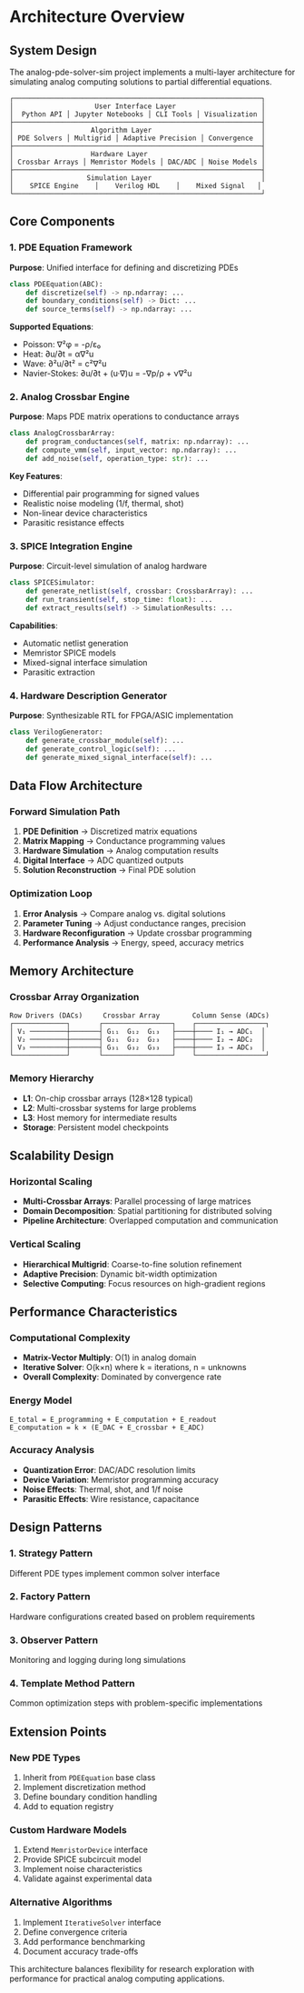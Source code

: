 # Architecture Overview

## System Design

The analog-pde-solver-sim project implements a multi-layer architecture for simulating analog computing solutions to partial differential equations.

```
┌─────────────────────────────────────────────────────────────┐
│                    User Interface Layer                     │
│  Python API │ Jupyter Notebooks │ CLI Tools │ Visualization │
├─────────────────────────────────────────────────────────────┤
│                   Algorithm Layer                           │
│ PDE Solvers │ Multigrid │ Adaptive Precision │ Convergence  │
├─────────────────────────────────────────────────────────────┤
│                   Hardware Layer                            │
│ Crossbar Arrays │ Memristor Models │ DAC/ADC │ Noise Models │
├─────────────────────────────────────────────────────────────┤
│                  Simulation Layer                           │
│    SPICE Engine    │    Verilog HDL    │    Mixed Signal   │
└─────────────────────────────────────────────────────────────┘
```

## Core Components

### 1. PDE Equation Framework

**Purpose**: Unified interface for defining and discretizing PDEs

```python
class PDEEquation(ABC):
    def discretize(self) -> np.ndarray: ...
    def boundary_conditions(self) -> Dict: ...
    def source_terms(self) -> np.ndarray: ...
```

**Supported Equations**:
- Poisson: ∇²φ = -ρ/ε₀
- Heat: ∂u/∂t = α∇²u
- Wave: ∂²u/∂t² = c²∇²u
- Navier-Stokes: ∂u/∂t + (u·∇)u = -∇p/ρ + ν∇²u

### 2. Analog Crossbar Engine

**Purpose**: Maps PDE matrix operations to conductance arrays

```python
class AnalogCrossbarArray:
    def program_conductances(self, matrix: np.ndarray): ...
    def compute_vmm(self, input_vector: np.ndarray): ...
    def add_noise(self, operation_type: str): ...
```

**Key Features**:
- Differential pair programming for signed values
- Realistic noise modeling (1/f, thermal, shot)
- Non-linear device characteristics
- Parasitic resistance effects

### 3. SPICE Integration Engine

**Purpose**: Circuit-level simulation of analog hardware

```python
class SPICESimulator:
    def generate_netlist(self, crossbar: CrossbarArray): ...
    def run_transient(self, stop_time: float): ...
    def extract_results(self) -> SimulationResults: ...
```

**Capabilities**:
- Automatic netlist generation
- Memristor SPICE models
- Mixed-signal interface simulation
- Parasitic extraction

### 4. Hardware Description Generator

**Purpose**: Synthesizable RTL for FPGA/ASIC implementation

```python
class VerilogGenerator:
    def generate_crossbar_module(self): ...
    def generate_control_logic(self): ...
    def generate_mixed_signal_interface(self): ...
```

## Data Flow Architecture

### Forward Simulation Path
1. **PDE Definition** → Discretized matrix equations
2. **Matrix Mapping** → Conductance programming values
3. **Hardware Simulation** → Analog computation results
4. **Digital Interface** → ADC quantized outputs
5. **Solution Reconstruction** → Final PDE solution

### Optimization Loop
1. **Error Analysis** → Compare analog vs. digital solutions
2. **Parameter Tuning** → Adjust conductance ranges, precision
3. **Hardware Reconfiguration** → Update crossbar programming
4. **Performance Analysis** → Energy, speed, accuracy metrics

## Memory Architecture

### Crossbar Array Organization
```
Row Drivers (DACs)     Crossbar Array        Column Sense (ADCs)
┌─────────────┐       ┌─────────────────┐    ┌─────────────────┐
│ V₁ ─────────┼───────┤ G₁₁  G₁₂  G₁₃   ├────┼──── I₁ → ADC₁  │
│ V₂ ─────────┼───────┤ G₂₁  G₂₂  G₂₃   ├────┼──── I₂ → ADC₂  │
│ V₃ ─────────┼───────┤ G₃₁  G₃₂  G₃₃   ├────┼──── I₃ → ADC₃  │
└─────────────┘       └─────────────────┘    └─────────────────┘
```

### Memory Hierarchy
- **L1**: On-chip crossbar arrays (128×128 typical)
- **L2**: Multi-crossbar systems for large problems
- **L3**: Host memory for intermediate results
- **Storage**: Persistent model checkpoints

## Scalability Design

### Horizontal Scaling
- **Multi-Crossbar Arrays**: Parallel processing of large matrices
- **Domain Decomposition**: Spatial partitioning for distributed solving
- **Pipeline Architecture**: Overlapped computation and communication

### Vertical Scaling
- **Hierarchical Multigrid**: Coarse-to-fine solution refinement
- **Adaptive Precision**: Dynamic bit-width optimization
- **Selective Computing**: Focus resources on high-gradient regions

## Performance Characteristics

### Computational Complexity
- **Matrix-Vector Multiply**: O(1) in analog domain
- **Iterative Solver**: O(k×n) where k = iterations, n = unknowns
- **Overall Complexity**: Dominated by convergence rate

### Energy Model
```
E_total = E_programming + E_computation + E_readout
E_computation = k × (E_DAC + E_crossbar + E_ADC)
```

### Accuracy Analysis
- **Quantization Error**: DAC/ADC resolution limits
- **Device Variation**: Memristor programming accuracy
- **Noise Effects**: Thermal, shot, and 1/f noise
- **Parasitic Effects**: Wire resistance, capacitance

## Design Patterns

### 1. Strategy Pattern
Different PDE types implement common solver interface

### 2. Factory Pattern
Hardware configurations created based on problem requirements

### 3. Observer Pattern
Monitoring and logging during long simulations

### 4. Template Method Pattern
Common optimization steps with problem-specific implementations

## Extension Points

### New PDE Types
1. Inherit from `PDEEquation` base class
2. Implement discretization method
3. Define boundary condition handling
4. Add to equation registry

### Custom Hardware Models
1. Extend `MemristorDevice` interface
2. Provide SPICE subcircuit model
3. Implement noise characteristics
4. Validate against experimental data

### Alternative Algorithms
1. Implement `IterativeSolver` interface
2. Define convergence criteria
3. Add performance benchmarking
4. Document accuracy trade-offs

This architecture balances flexibility for research exploration with performance for practical analog computing applications.